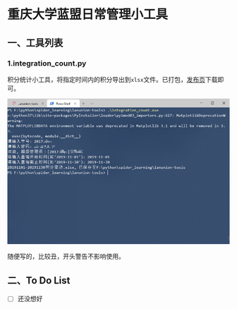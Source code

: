 # 重庆大学蓝盟日常管理小工具

## 一、工具列表 

### 1.integration_count.py

积分统计小工具，将指定时间内的积分导出到`xlsx`文件。已打包，[发布页](https://github.com/purefkh/lanunion-tools/releases)下载即可。

![](https://raw.githubusercontent.com/purefkh/lanunion-tools/master/img/integration_count.png)

随便写的，比较丑，开头警告不影响使用。

##  二、To Do List

- [ ] 还没想好
